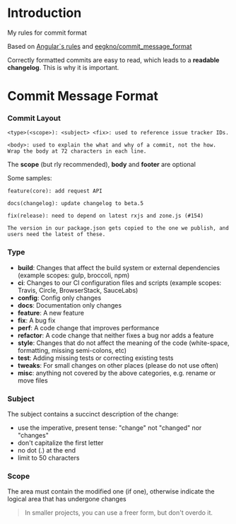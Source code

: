 # Introduction
My rules for commit format

Based on  [Angular`s rules](https://github.com/angular/angular/blob/master/CONTRIBUTING.md#-commit-message-guidelines) and [eegkno/commit_message_format](https://github.com/eegkno/commit_message_format)

Correctly formatted commits are easy to read, which leads to a **readable changelog**. This is why it is important.
# Commit Message Format

### Commit Layout
```
<type>(<scope>): <subject> <fix>: used to reference issue tracker IDs.

<body>: used to explain the what and why of a commit, not the how. Wrap the body at 72 characters in each line.
```

The **scope** (but rly recommended), **body** and **footer** are optional

Some samples: 
```
feature(core): add request API
```

```
docs(changelog): update changelog to beta.5
```
```
fix(release): need to depend on latest rxjs and zone.js (#154)

The version in our package.json gets copied to the one we publish, and users need the latest of these.
```
### Type

- **build**: Changes that affect the build system or external dependencies (example scopes: gulp, broccoli, npm)
- **ci**: Changes to our CI configuration files and scripts (example scopes: Travis, Circle, BrowserStack, SauceLabs)
- **config**: Config only changes
- **docs**: Documentation only changes
- **feature**: A new feature
- **fix**: A bug fix
- **perf**: A code change that improves performance
- **refactor**: A code change that neither fixes a bug nor adds a feature
- **style**: Changes that do not affect the meaning of the code (white-space, formatting, missing semi-colons, etc)
- **test**: Adding missing tests or correcting existing tests
- **tweaks**: For small changes on other places (please do not use often)
- **misc**: anything not covered by the above categories, e.g. rename or move files

### Subject 

The subject contains a succinct description of the change:

- use the imperative, present tense: "change" not "changed" nor "changes"
- don't capitalize the first letter
- no dot (.) at the end
- limit to 50 characters

### Scope

The area must contain the modified one (if one), otherwise indicate the logical area that has undergone changes

> In smaller projects, you can use a freer form, but don't overdo it.








